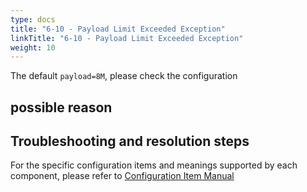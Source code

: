```yaml
---
type: docs
title: "6-10 - Payload Limit Exceeded Exception"
linkTitle: "6-10 - Payload Limit Exceeded Exception"
weight: 10
---
```

The default `payload=8M`, please check the configuration

## possible reason


## Troubleshooting and resolution steps

For the specific configuration items and meanings supported by each component, please refer to [Configuration Item Manual](/en/docs3-v2/java-sdk/reference-manual/config/properties/)

<p style="margin-top: 3rem;"> </p>
